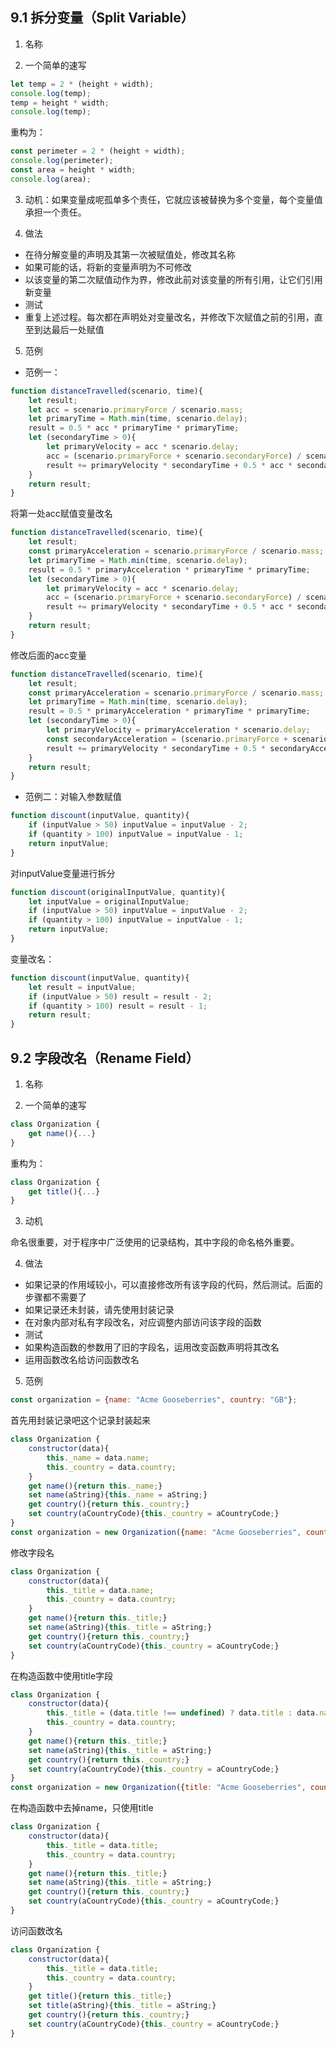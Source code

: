 ## 9.1 拆分变量（Split Variable）

1. 名称

2. 一个简单的速写

```javascript
let temp = 2 * (height + width);
console.log(temp);
temp = height * width;
console.log(temp);
```

重构为：

```javascript
const perimeter = 2 * (height + width);
console.log(perimeter);
const area = height * width;
console.log(area);
```

3. 动机：如果变量成呢孤单多个责任，它就应该被替换为多个变量，每个变量值承担一个责任。

4. 做法

- 在待分解变量的声明及其第一次被赋值处，修改其名称
- 如果可能的话，将新的变量声明为不可修改
- 以该变量的第二次赋值动作为界，修改此前对该变量的所有引用，让它们引用新变量
- 测试
- 重复上述过程。每次都在声明处对变量改名，并修改下次赋值之前的引用，直至到达最后一处赋值

5. 范例

- 范例一：

```javascript
function distanceTravelled(scenario, time){
    let result;
    let acc = scenario.primaryForce / scenario.mass;
    let primaryTime = Math.min(time, scenario.delay);
    result = 0.5 * acc * primaryTime * primaryTime;
    let (secondaryTime > 0){
        let primaryVelocity = acc * scenario.delay;
        acc = (scenario.primaryForce + scenario.secondaryForce) / scenario.mass;
        result += primaryVelocity * secondaryTime + 0.5 * acc * secondaryTime * secondaryTime;
    }
    return result;
}
```

将第一处acc赋值变量改名

```javascript
function distanceTravelled(scenario, time){
    let result;
    const primaryAcceleration = scenario.primaryForce / scenario.mass;
    let primaryTime = Math.min(time, scenario.delay);
    result = 0.5 * primaryAcceleration * primaryTime * primaryTime;
    let (secondaryTime > 0){
        let primaryVelocity = acc * scenario.delay;
        acc = (scenario.primaryForce + scenario.secondaryForce) / scenario.mass;
        result += primaryVelocity * secondaryTime + 0.5 * acc * secondaryTime * secondaryTime;
    }
    return result;
}
```

修改后面的acc变量

```javascript
function distanceTravelled(scenario, time){
    let result;
    const primaryAcceleration = scenario.primaryForce / scenario.mass;
    let primaryTime = Math.min(time, scenario.delay);
    result = 0.5 * primaryAcceleration * primaryTime * primaryTime;
    let (secondaryTime > 0){
        let primaryVelocity = primaryAcceleration * scenario.delay;
        const secondaryAcceleration = (scenario.primaryForce + scenario.secondaryForce) / scenario.mass;
        result += primaryVelocity * secondaryTime + 0.5 * secondaryAcceleration * secondaryTime * secondaryTime;
    }
    return result;
}
```

- 范例二：对输入参数赋值

```javascript
function discount(inputValue, quantity){
    if (inputValue > 50) inputValue = inputValue - 2;
    if (quantity > 100) inputValue = inputValue - 1;
    return inputValue;
}
```

对inputValue变量进行拆分

```javascript
function discount(originalInputValue, quantity){
    let inputValue = originalInputValue;
    if (inputValue > 50) inputValue = inputValue - 2;
    if (quantity > 100) inputValue = inputValue - 1;
    return inputValue;
}
```

变量改名：

```javascript
function discount(inputValue, quantity){
    let result = inputValue;
    if (inputValue > 50) result = result - 2;
    if (quantity > 100) result = result - 1;
    return result;
}
```

## 9.2 字段改名（Rename Field）

1. 名称

2. 一个简单的速写

```javascript
class Organization {
    get name(){...}
}
```

重构为：

```javascript
class Organization {
    get title(){...}
}
```

3. 动机

命名很重要，对于程序中广泛使用的记录结构，其中字段的命名格外重要。

4. 做法

- 如果记录的作用域较小，可以直接修改所有该字段的代码，然后测试。后面的步骤都不需要了
- 如果记录还未封装，请先使用封装记录
- 在对象内部对私有字段改名，对应调整内部访问该字段的函数
- 测试
- 如果构造函数的参数用了旧的字段名，运用改变函数声明将其改名
- 运用函数改名给访问函数改名

5. 范例

```javascript
const organization = {name: "Acme Gooseberries", country: "GB"};
```

首先用封装记录吧这个记录封装起来

```javascript
class Organization {
    constructor(data){
        this._name = data.name;
        this._country = data.country;
    }
    get name(){return this._name;}
    set name(aString){this._name = aString;}
    get country(){return this._country;}
    set country(aCountryCode){this._country = aCountryCode;}
}
const organization = new Organization({name: "Acme Gooseberries", country: "GB"});
```

修改字段名

```javascript
class Organization {
    constructor(data){
        this._title = data.name;
        this._country = data.country;
    }
    get name(){return this._title;}
    set name(aString){this._title = aString;}
    get country(){return this._country;}
    set country(aCountryCode){this._country = aCountryCode;}
}
```

在构造函数中使用title字段

```javascript
class Organization {
    constructor(data){
        this._title = (data.title !== undefined) ? data.title : data.name;
        this._country = data.country;
    }
    get name(){return this._title;}
    set name(aString){this._title = aString;}
    get country(){return this._country;}
    set country(aCountryCode){this._country = aCountryCode;}
}
const organization = new Organization({title: "Acme Gooseberries", country: "GB"});
```

在构造函数中去掉name，只使用title

```javascript
class Organization {
    constructor(data){
        this._title = data.title;
        this._country = data.country;
    }
    get name(){return this._title;}
    set name(aString){this._title = aString;}
    get country(){return this._country;}
    set country(aCountryCode){this._country = aCountryCode;}
}
```

访问函数改名

```javascript
class Organization {
    constructor(data){
        this._title = data.title;
        this._country = data.country;
    }
    get title(){return this._title;}
    set title(aString){this._title = aString;}
    get country(){return this._country;}
    set country(aCountryCode){this._country = aCountryCode;}
}
```























